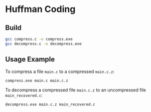 # Huffman Coding


## Build

```sh
gcc compress.c -o compress.exe
gcc decompress.c -o decompress.exe
```

## Usage Example

To compress a file `main.c` to a compressed `main.c.z`:
```sh
compress.exe main.c main.c.z
```
To decompress a compressed file `main.c.z` to an uncompressed file `main_recovered.c`:
```sh
decompress.exe main.c.z main_recovered.c
```
